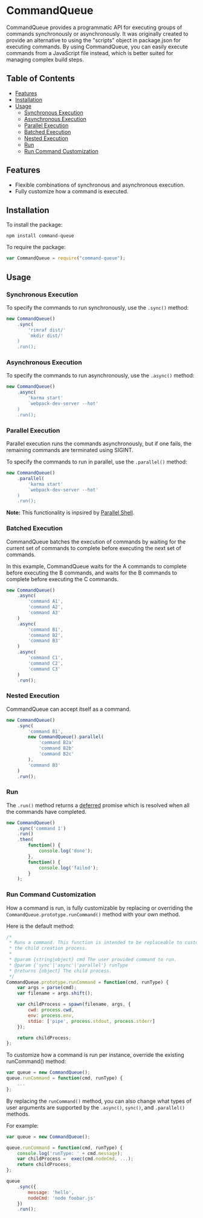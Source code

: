 <!-- Copyright 2015. Author: Jeffrey Hing. All Rights Reserved. MIT License -->  

# CommandQueue

CommandQueue provides a programmatic API for executing groups of
commands synchronously or asynchronously. It was originally created to
provide an alternative to using the "scripts" object in package.json for 
executing commands. By using CommandQueue, you can easily execute 
commands from a JavaScript file instead, which is better suited for 
managing complex build steps.

## Table of Contents

- [Features](#features)
- [Installation](#installation)
- [Usage](#usage)
    - [Synchronous Execution](#synchronous-execution)
    - [Asynchronous Execution](#Asynchronous-execution)
    - [Parallel Execution](#Parallel-execution)
    - [Batched Execution](#Batched-execution)
    - [Nested Execution](#Nested-execution)
    - [Run](#run)
    - [Run Command Customization](#run-command-customization)

## Features

* Flexible combinations of synchronous and asynchronous execution.
* Fully customize how a command is executed.

## Installation

To install the package:

    npm install command-queue
    
To require the package:    

```javascript
var CommandQueue = require("command-queue");
```    
## Usage

### Synchronous Execution

To specify the commands to run synchronously, use the `.sync()` method:

```javascript
new CommandQueue()
    .sync(
        'rimraf dist/'
        `mkdir dist/'
    )
    .run();
```

### Asynchronous Execution

To specify the commands to run asynchronously, use the `.async()` method:

```javascript
new CommandQueue()
    .async(
        'karma start'
        `webpack-dev-server --hot'
    )
    .run();
```

### Parallel Execution

Parallel execution runs the commands asynchronously, but if one fails,
the remaining commands are terminated using SIGINT.

To specify the commands to run in parallel, use the `.parallel()` method:

```javascript
new CommandQueue()
    .parallel(
        'karma start'
        `webpack-dev-server --hot'
    )
    .run();
```

**Note:** This functionality is inpsired by [Parallel Shell](https://www.npmjs.com/package/parallelshell).

### Batched Execution

CommandQueue batches the execution of commands by waiting for the current set 
of commands to complete before executing the next set of commands.

In this example, CommandQueue waits for the A commands to complete
before executing the B commands, and waits for the B commands to complete
before executing the C commands.

```javascript
new CommandQueue()
    .async(
        'command A1',
        'command A2',
        'command A3'
    )
    .async(
        'command B1',
        'command B2',
        'command B3'
    )
    .async(
        'command C1',
        'command C2',
        'command C3'
    )
    .run();
```

### Nested Execution

CommandQueue can accept itself as a command.

```javascript
new CommandQueue()
    .sync(
        'command B1',
        new CommandQueue().parallel(
            'command B2a' 
            'command B2b' 
            'command B2c' 
        ),
        'command B3'
    )
    .run();
```

### Run

The `.run()` method returns a 
[deferred](https://www.npmjs.com/package/deferred) promise which is resolved
when all the commands have completed. 

```javascript
new CommandQueue()
    .sync('command 1')
    .run()
    .then(
        function() {
            console.log('done');
        },
        function() {
            console.log('failed');
        }
    );
```    

### Run Command Customization

How a command is run, is fully customizable by replacing or overriding
the `CommandQueue.prototype.runCommand()` method with your own method.

Here is the default method:

```javascript
/*
 * Runs a command. This function is intended to be replaceable to customize
 * the child creation process.
 *
 * @param {string|object} cmd The user provided command to run.
 * @param {'sync'|'async'|'parallel'} runType
 * @returns {object} The child process.
 */
CommandQueue.prototype.runCommand = function(cmd, runType) {
    var args = parse(cmd);
    var filename = args.shift();

    var childProcess = spawn(filename, args, {
        cwd: process.cwd,
        env: process.env,
        stdio: ['pipe', process.stdout, process.stderr]
    });

    return childProcess;
};
```

To customize how a command is run per instance, override the
existing runCommand() method:

```javascript
var queue = new CommandQueue();
queue.runCommand = function(cmd, runType) {
    ...
};
```

By replacing the `runCommand()` method, you can also change what types of 
user arguments are supported by the `.async()`, `sync()`, 
and `.parallel()` methods.

For example:

```javascript
var queue = new CommandQueue();

queue.runCommand = function(cmd, runType) {
    console.log('runType: ' + cmd.message);
    var childProcess =  exec(cmd.nodeCmd, ...);
    return childProcess;
};

queue
    .sync({
        message: 'hello',
        nodeCmd: 'node foobar.js'
    })
    .run();

```
